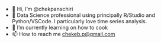 - 👋 Hi, I’m @chekpanschiri
- 👀 Data Science professional using principally R/Studio and Python/VSCode. I particularly love time series analysis.
- 🌱 I’m currently learning on how to cook
- 📫 How to reach me chekeb.p@gmail.com

<!---
chekpanschiri/chekpanschiri is a ✨ special ✨ repository because its `README.md` (this file) appears on your GitHub profile.
You can click the Preview link to take a look at your changes.
--->
